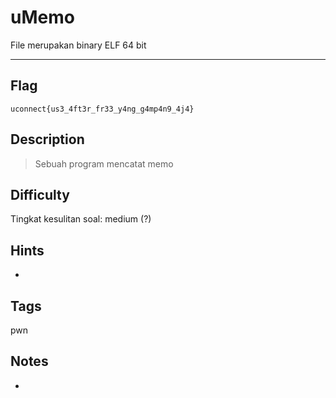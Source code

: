# uMemo

File merupakan binary ELF 64 bit

---

## Flag

```
uconnect{us3_4ft3r_fr33_y4ng_g4mp4n9_4j4}
```

## Description
>Sebuah program mencatat memo

## Difficulty
Tingkat kesulitan soal: medium (?)

## Hints
- 

## Tags
pwn

## Notes
- 